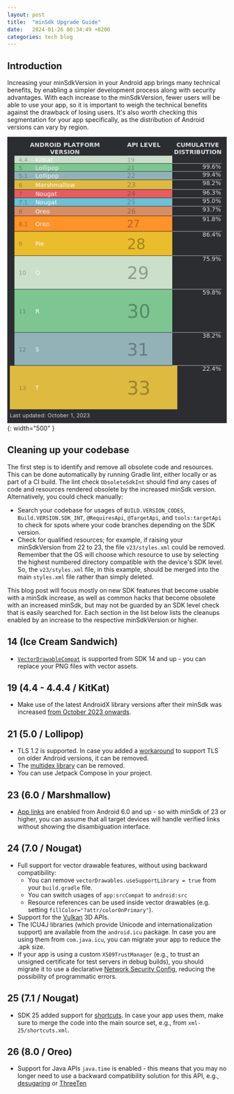 ```yaml
---
layout: post
title:  "minSdk Upgrade Guide"
date:   2024-01-26 00:34:49 +0200
categories: tech blog
---
```


## Introduction

Increasing your minSdkVersion in your Android app brings many technical benefits, by enabling a simpler development process along with security advantages.
With each increase to the minSdkVersion, fewer users will be able to use your app, so it is important to weigh the technical benefits against the drawback of losing users.
It's also worth checking this segmentation for your app specifically, as the distribution of Android versions can vary by region.

![image tooltip here](/assets/sdk-level-breakdown-oct-23.png){: width="500" }

## Cleaning up your codebase

The first step is to identify and remove all obsolete code and resources. This can be done automatically by running Gradle lint, either locally or as part of a CI build. The lint check `ObsoleteSdkInt` should find any cases of code and resources rendered obsolete by the increased minSdk version. Alternatively, you could check manually:
- Search your codebase for usages of `BUILD.VERSION_CODES`, `Build.VERSION.SDK_INT`, `@RequiresApi`, `@TargetApi`, and `tools:targetApi` to check for spots where your code branches depending on the SDK version.
- Check for qualified resources; for example, if raising your minSdkVersion from 22 to 23, the file `v23/styles.xml` could be removed. 
Remember that the OS will choose which resource to use by selecting the highest numbered directory compatible with the device's SDK level. So, the `v23/styles.xml` file, in this example, should be merged into the main `styles.xml` file rather than simply deleted.

This blog post will focus mostly on new SDK features that become usable with a minSdk increase, as well as common hacks that become obsolete with an increased minSdk, but may not be guarded by an SDK level check that is easily searched for. Each section in the list below lists the cleanups enabled by an increase to the respective minSdkVersion or higher.

## 14 (Ice Cream Sandwich)

- [`VectorDrawableCompat`][vector-back-compat] is supported from SDK 14 and up - you can replace your PNG files with vector assets.

## 19 (4.4 - 4.4.4 / KitKat)

- Make use of the latest AndroidX library versions after their minSdk was increased [from October 2023 onwards][androidx].

## 21 (5.0 / Lollipop)

- TLS 1.2 is supported. In case you added a [workaround][tls-workaround] to support TLS on older Android versions, it can be removed.
- The [multidex library][multidex] can be removed.
- You can use Jetpack Compose in your project.

## 23 (6.0 / Marshmallow)

- [App links][app links] are enabled from Android 6.0 and up - so with minSdk of 23 or higher, you can assume that all target devices will handle verified links without showing the disambiguation interface.

<!-- - TODO `android:foreground` -->

## 24 (7.0 / Nougat)

- Full support for vector drawable features, without using backward compatibility:
    - You can remove `vectorDrawables.useSupportLibrary = true` from your `build.gradle` file.
    - You can switch usages of `app:srcCompat` to `android:src`
    - Resource references can be used inside vector drawables (e.g. setting `fillColor="?attr/colorOnPrimary"`).
- Support for the [Vulkan][vulkan] 3D APIs.
- The ICU4J libraries (which provide Unicode and internationalization support) are available from the `android.icu` package. In case you are using them from `com.java.icu`, you can migrate your app to reduce the .apk size.
- If your app is using a custom `X509TrustManager` (e.g., to trust an unsigned certificate for test servers in debug builds), you should migrate it to use a declarative [Network Security Config][security-config], reducing the possibility of programmatic errors.

<!-- key attestation: probably outside the scope of 'cleanup', but definitely an advantage to minSdk 24 -->

## 25 (7.1 / Nougat)

- SDK 25 added support for  [shortcuts][shortcuts]. In case your app uses them, make sure to merge the code into the main source set, e.g., from `xml-25/shortcuts.xml`.

## 26 (8.0 / Oreo)

<!-- - TODO `android:focusedByDefault` -->
- Support for Java APIs `java.time` is enabled - this means that you may no longer need to use a backward compatibility solution for this API, e.g., [desugaring][desugaring] or [ThreeTen][threeten]

<!-- bibliography -->

[androidx]: https://android-developers.googleblog.com/2023/10/androidx-minsdkversion-19.html

<!-- this is pretty extensive, but I want to show how code can be cleaned up too -->
[kaushikgopal]: https://github.com/kaushikgopal/why_bump_android_minsdk

[vector-back-compat]: https://developer.android.com/develop/ui/views/graphics/vector-drawable-resources#vector-drawables-backward-solution

[tls-workaround]: [https://stackoverflow.com/questions/28943660/how-to-enable-tls-1-2-support-in-an-android-application-running-on-android-4-1]

<!-- 24 -->
[shortcuts]: https://developer.android.com/develop/ui/views/launch/shortcuts

[vulkan]: https://developer.android.com/about/versions/nougat/android-7.0#vulkan

[icu4j]: https://developer.android.com/guide/topics/resources/internationalization#nougat

[security-config]: https://developer.android.com/privacy-and-security/security-config

<!-- 26 -->
[desugaring]: https://developer.android.com/studio/write/java8-support#library-desugaring

[api-26-java]: https://developer.android.com/about/versions/oreo/android-8.0#java

[threeten]: https://github.com/ThreeTen/threetenbp

[multidex]: https://developer.android.com/build/multidex

[app links]: https://developer.android.com/training/app-links/verify-android-applinks